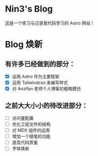 # Nin3's Blog 
这是一个练习与记录我代码学习的 Astro 网站！

# Blog 焕新
## 有许多已经做到的部分：
- [x] 运用 Astro 作为主要框架
- [x] 运用 Tailwindcss 来编写样式
- [x] 对 Anzifan 老师个人博客的粗略模仿

## 之前大大小小的待改进部分：
- [ ] 访问量配置
- [ ] 优化工程文件的结构
- [ ] 对 MDX 组件的运用
- [ ] 增加一个随笔的功能
- [ ] 提高代码质量
- [ ] 字体焕新